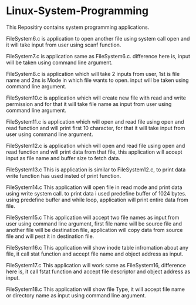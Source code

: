 # Linux-System-Programming
This Repositiry contains system programming applications.

FileSystem6.c is application to open another file using system call open and it will take input from user using scanf function.

FileSystem7.c is application same as FileSystem6.c. difference here is, input will be taken using command line argument.

FileSystem8.c is application which will take 2 inputs from user, 1st is file name and 2ns is Mode in which file wants to open. input will be taken using command line argument.

FileSystem10.c is application which will create new file with read and write permission and for that it will take file name as input from user using command line argument.

FileSystem11.c is application which will open and read file using open and read function and will print first 10 character, for that it will take input from user using command line argument.

FileSystem12.c is application which will open and read file using open and read function and will print data from that file, this application will accept input as file name and buffer size to fetch data.

FileSystem13.c This is application is similar to FileSystem12.c, to print data write function has used insted of print function.

FileSystem14.c This application will open file in read mode and print data using write system call. to print data i used predefine buffer of 1024 bytes. using predefine buffer and while loop, application will print entire data from file.

FileSystem15.c This application will accept two file names as input from user using command line argument, first file name will be source file and another file will be destination file, application will copy data from source file and will pest it in destination file. 

FileSystem16.c This application will show inode table infromation about any file, it call stat function and accept file name and object address as input.

FileSystem17.c This application will work same as FileSystem16, difference here is, it call fstat function and accept file descriptor and object address as input.

FileSystem18.c This application will show file Type, it will accept file name or directory name as input using command line argument.
